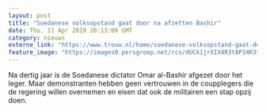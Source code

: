 ```yaml
---
layout: post
title: "Soedanese volksopstand gaat door na afzetten Bashir"
date: Thu, 11 Apr 2019 20:13:00 GMT
category: nieuws
externe_link: "https://www.trouw.nl/home/soedanese-volksopstand-gaat-door-na-afzetten-bashir~a199b1a5/"
feature_image: "https://images0.persgroep.net/rcs/dUCk1jrXIX4R3tAP34R3t7Yq--8/diocontent/145328814/_focus/0.53/0.26/_fill/230/230?appId=e9b4e2a1869038ffcaf318a6d1463b0b&quality=0.9&format=jpeg"
---
```


Na dertig jaar is de Soedanese dictator Omar al-Bashir afgezet door het leger. Maar demonstranten hebben geen vertrouwen in de coupplegers die de regering willen overnemen en eisen dat ook de militairen een stap opzij doen.
